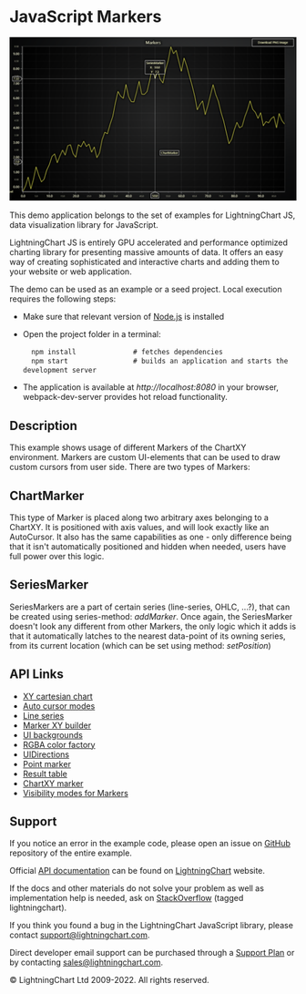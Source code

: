 # JavaScript Markers

![JavaScript Markers](markers-darkGold.png)

This demo application belongs to the set of examples for LightningChart JS, data visualization library for JavaScript.

LightningChart JS is entirely GPU accelerated and performance optimized charting library for presenting massive amounts of data. It offers an easy way of creating sophisticated and interactive charts and adding them to your website or web application.

The demo can be used as an example or a seed project. Local execution requires the following steps:

-   Make sure that relevant version of [Node.js](https://nodejs.org/en/download/) is installed
-   Open the project folder in a terminal:

          npm install              # fetches dependencies
          npm start                # builds an application and starts the development server

-   The application is available at _http://localhost:8080_ in your browser, webpack-dev-server provides hot reload functionality.


## Description

This example shows usage of different Markers of the ChartXY environment.
Markers are custom UI-elements that can be used to draw custom cursors from user side. There are two types of Markers:

## ChartMarker

This type of Marker is placed along two arbitrary axes belonging to a ChartXY. It is positioned with axis values, and will look exactly like an AutoCursor. It also has the same capabilities as one - only difference being that it isn't automatically positioned and hidden when needed, users have full power over this logic.

## SeriesMarker

SeriesMarkers are a part of certain series (line-series, OHLC, ...?), that can be created using series-method: _addMarker_. Once again, the SeriesMarker doesn't look any different from other Markers, the only logic which it adds is that it automatically latches to the nearest data-point of its owning series, from its current location (which can be set using method: _setPosition_)


## API Links

* [XY cartesian chart]
* [Auto cursor modes]
* [Line series]
* [Marker XY builder]
* [UI backgrounds]
* [RGBA color factory]
* [UIDirections]
* [Point marker]
* [Result table]
* [ChartXY marker]
* [Visibility modes for Markers]


## Support

If you notice an error in the example code, please open an issue on [GitHub][0] repository of the entire example.

Official [API documentation][1] can be found on [LightningChart][2] website.

If the docs and other materials do not solve your problem as well as implementation help is needed, ask on [StackOverflow][3] (tagged lightningchart).

If you think you found a bug in the LightningChart JavaScript library, please contact support@lightningchart.com.

Direct developer email support can be purchased through a [Support Plan][4] or by contacting sales@lightningchart.com.

[0]: https://github.com/Arction/
[1]: https://lightningchart.com/lightningchart-js-api-documentation/
[2]: https://lightningchart.com
[3]: https://stackoverflow.com/questions/tagged/lightningchart
[4]: https://lightningchart.com/support-services/

© LightningChart Ltd 2009-2022. All rights reserved.


[XY cartesian chart]: https://lightningchart.com/lightningchart-js-api-documentation/v4.1.0/classes/ChartXY.html
[Auto cursor modes]: https://lightningchart.com/lightningchart-js-api-documentation/v4.1.0/enums/AutoCursorModes.html
[Line series]: https://lightningchart.com/lightningchart-js-api-documentation/v4.1.0/classes/LineSeries.html
[Marker XY builder]: https://lightningchart.com/lightningchart-js-api-documentation/v4.1.0/variables/MarkerBuilders.html
[UI backgrounds]: https://lightningchart.com/lightningchart-js-api-documentation/v4.1.0/variables/UIBackgrounds.html
[RGBA color factory]: https://lightningchart.com/lightningchart-js-api-documentation/v4.1.0/functions/ColorRGBA.html
[UIDirections]: https://lightningchart.com/lightningchart-js-api-documentation/v4.1.0/enums/UIDirections.html
[Point marker]: https://lightningchart.com/lightningchart-js-api-documentation/v4.1.0/interfaces/PointMarker.html
[Result table]: https://lightningchart.com/lightningchart-js-api-documentation/v4.1.0/interfaces/ResultTable.html
[ChartXY marker]: https://lightningchart.com/lightningchart-js-api-documentation/v4.1.0/classes/ChartMarkerXY.html
[Visibility modes for Markers]: https://lightningchart.com/lightningchart-js-api-documentation/v4.1.0/enums/UIVisibilityModes.html

